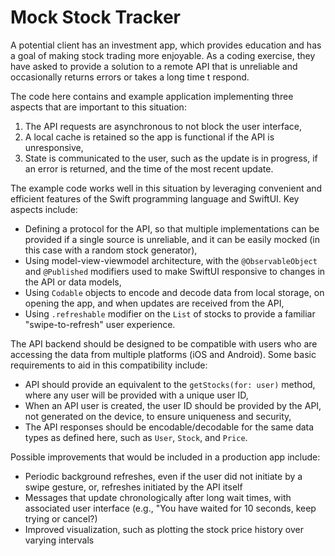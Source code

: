# Mock Stock Tracker
 A potential client has an investment app, which provides education and has a goal of making stock trading more enjoyable. As a coding exercise, they have asked to provide a solution to a remote API that is unreliable and occasionally returns errors or takes a long time t respond. 
 
 The code here contains and example application implementing three aspects that are important to this situation:
   1. The API requests are asynchronous to not block the user interface,
   2. A local cache is retained so the app is functional if the API is unresponsive,
   3. State is communicated to the user, such as the update is in progress, if an error is returned, and the time of the most recent update.
 
 The example code works well in this situation by leveraging convenient and efficient features of the Swift programming language and SwiftUI. Key aspects include:
   - Defining a protocol for the API, so that multiple implementations can be provided if a single source is unreliable, and it can be easily mocked (in this case with a random stock generator),
   - Using model-view-viewmodel architecture, with the `@ObservableObject` and `@Published` modifiers used to make SwiftUI responsive to changes in the API or data models,
   - Using `Codable` objects to encode and decode data from local storage, on opening the app, and when updates are received from the API,
   - Using `.refreshable` modifier on the `List` of stocks to provide a familiar "swipe-to-refresh" user experience.
 
 The API backend should be designed to be compatible with users who are accessing the data from multiple platforms (iOS and Android). Some basic requirements to aid in this compatibility include:
   - API should provide an equivalent to the `getStocks(for: user)` method, where any user will be provided with a unique user ID,
   - When an API user is created, the user ID should be provided by the API, not generated on the device, to ensure uniqueness and security,
   - The API responses should be encodable/decodable for the same data types as defined here, such as `User`, `Stock`, and `Price`.
 
 Possible improvements that would be included in a production app include:
   - Periodic background refreshes, even if the user did not initiate by a swipe gesture, or, refreshes initiated by the API itself
   - Messages that update chronologically after long wait times, with associated user interface (e.g., "You have waited for 10 seconds, keep trying or cancel?)
   - Improved visualization, such as plotting the stock price history over varying intervals
